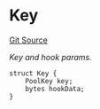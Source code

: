 # Key
[Git Source](https://github.com/z0r0z/v4-router/blob/9c91d5ee278185c656d5983b3c07b8004a248d0c/src/V4SwapRouter.sol)

*Key and hook params.*


```solidity
struct Key {
    PoolKey key;
    bytes hookData;
}
```

